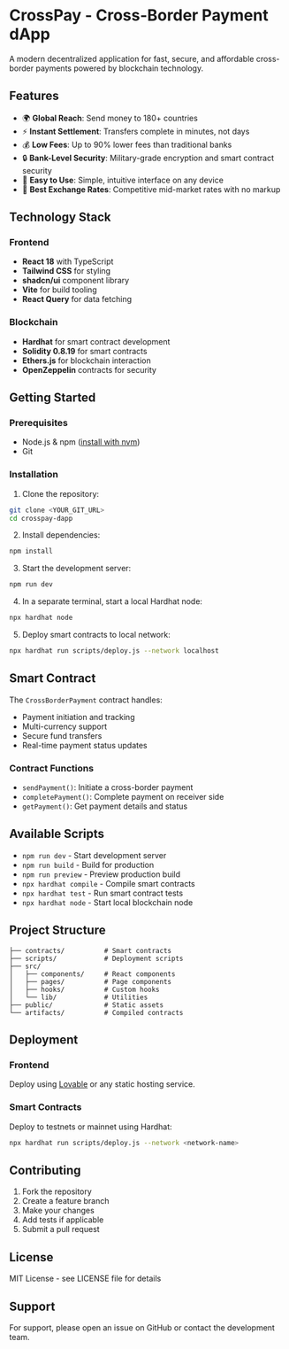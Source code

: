 # CrossPay - Cross-Border Payment dApp

A modern decentralized application for fast, secure, and affordable cross-border payments powered by blockchain technology.

## Features

- 🌍 **Global Reach**: Send money to 180+ countries
- ⚡ **Instant Settlement**: Transfers complete in minutes, not days
- 💰 **Low Fees**: Up to 90% lower fees than traditional banks
- 🔒 **Bank-Level Security**: Military-grade encryption and smart contract security
- 📱 **Easy to Use**: Simple, intuitive interface on any device
- 💱 **Best Exchange Rates**: Competitive mid-market rates with no markup

## Technology Stack

### Frontend
- **React 18** with TypeScript
- **Tailwind CSS** for styling
- **shadcn/ui** component library
- **Vite** for build tooling
- **React Query** for data fetching

### Blockchain
- **Hardhat** for smart contract development
- **Solidity 0.8.19** for smart contracts
- **Ethers.js** for blockchain interaction
- **OpenZeppelin** contracts for security

## Getting Started

### Prerequisites
- Node.js & npm ([install with nvm](https://github.com/nvm-sh/nvm#installing-and-updating))
- Git

### Installation

1. Clone the repository:
```bash
git clone <YOUR_GIT_URL>
cd crosspay-dapp
```

2. Install dependencies:
```bash
npm install
```

3. Start the development server:
```bash
npm run dev
```

4. In a separate terminal, start a local Hardhat node:
```bash
npx hardhat node
```

5. Deploy smart contracts to local network:
```bash
npx hardhat run scripts/deploy.js --network localhost
```

## Smart Contract

The `CrossBorderPayment` contract handles:
- Payment initiation and tracking
- Multi-currency support
- Secure fund transfers
- Real-time payment status updates

### Contract Functions
- `sendPayment()`: Initiate a cross-border payment
- `completePayment()`: Complete payment on receiver side
- `getPayment()`: Get payment details and status

## Available Scripts

- `npm run dev` - Start development server
- `npm run build` - Build for production
- `npm run preview` - Preview production build
- `npx hardhat compile` - Compile smart contracts
- `npx hardhat test` - Run smart contract tests
- `npx hardhat node` - Start local blockchain node

## Project Structure

```
├── contracts/          # Smart contracts
├── scripts/            # Deployment scripts
├── src/
│   ├── components/     # React components
│   ├── pages/          # Page components
│   ├── hooks/          # Custom hooks
│   └── lib/            # Utilities
├── public/             # Static assets
└── artifacts/          # Compiled contracts
```

## Deployment

### Frontend
Deploy using [Lovable](https://lovable.dev) or any static hosting service.

### Smart Contracts
Deploy to testnets or mainnet using Hardhat:

```bash
npx hardhat run scripts/deploy.js --network <network-name>
```

## Contributing

1. Fork the repository
2. Create a feature branch
3. Make your changes
4. Add tests if applicable
5. Submit a pull request

## License

MIT License - see LICENSE file for details

## Support

For support, please open an issue on GitHub or contact the development team.